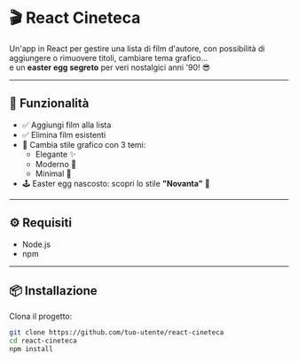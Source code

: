 
# 🎬 React Cineteca

Un'app in React per gestire una lista di film d'autore, con possibilità di aggiungere o rimuovere titoli, cambiare tema grafico...  
e un **easter egg segreto** per veri nostalgici anni '90! 😎

---

## 🚀 Funzionalità

- ✅ Aggiungi film alla lista
- ✅ Elimina film esistenti
- 🎨 Cambia stile grafico con 3 temi:
  - Elegante ✨
  - Moderno 🔵
  - Minimal 🖤
- 🕹️ Easter egg nascosto: scopri lo stile **"Novanta"** 👾

---

## ⚙️ Requisiti

- Node.js
- npm

---

## 📦 Installazione

Clona il progetto:

```bash
git clone https://github.com/tuo-utente/react-cineteca
cd react-cineteca
npm install
